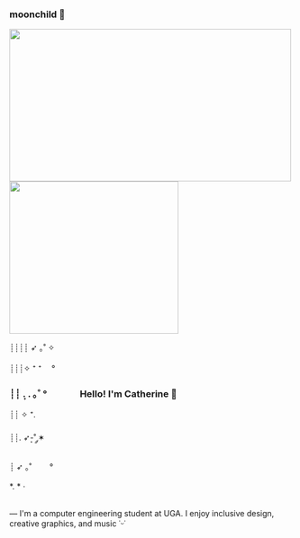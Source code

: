### moonchild 🌙


<p align="left">
<img src="https://i.pinimg.com/originals/eb/54/d4/eb54d4191a91f9ff3c2f9a198471136b.gif" width="500" height="271"> 
<img src="https://i.pinimg.com/originals/ce/5d/3e/ce5d3e8ec57dc973457306514ae24fbc.gif" width="300" height="271">
</p>

┊┊┊┊ ➶ ｡˚ ✧ <br> </br>
┊┊┊✧ ⁺    ⁺ 　° 
<h3> ┊┊ . ͎. ｡˚ °   &nbsp; &nbsp; &nbsp; &nbsp; &nbsp; &nbsp; &nbsp; Hello! I'm Catherine 🌱 </h3> 
┊┊ ✧ ⁺.     <br> </br>
┊┊.                      ➶-͙˚ ༘✶  <br> </br>
┊ ➶ ｡˚ 　　°    <br> </br>
*.           *    · <br> </br>

— I'm a computer engineering student at UGA. I enjoy inclusive design, creative graphics, and music ˙ᵕ˙ 
 


<!--
**catherinexxtan/catherinexxtan** is a ✨ _special_ ✨ repository because its `README.md` (this file) appears on your GitHub profile.

Here are some ideas to get you started:

- 🔭 I’m currently working on ...
- 🌱 I’m currently learning ...
- 👯 I’m looking to collaborate on ...
- 🤔 I’m looking for help with ...
- 💬 Ask me about ...
- 📫 How to reach me: ...
- 😄 Pronouns: ...
- ⚡ Fun fact: ...
-->
